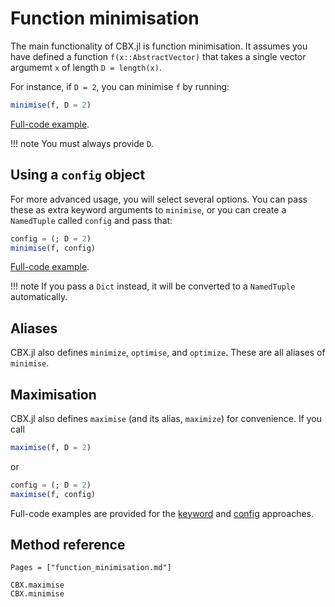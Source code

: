 # Function minimisation

The main functionality of CBX.jl is function minimisation. It assumes you have defined a function `f(x::AbstractVector)` that takes a single vector argumemt `x` of length `D = length(x)`.

For instance, if `D = 2`, you can minimise `f` by running:
```julia
minimise(f, D = 2)
```
[Full-code example](https://github.com/PdIPS/CBX.jl/blob/main/examples/basic_usage/minimise_with_keywords.jl).

!!! note
    You must always provide `D`.


## Using a `config` object

For more advanced usage, you will select several options. You can pass these as extra keyword arguments to `minimise`, or you can create a `NamedTuple` called `config` and pass that:
```julia
config = (; D = 2)
minimise(f, config)
```
[Full-code example](https://github.com/PdIPS/CBX.jl/blob/main/examples/basic_usage/minimise_with_config.jl).

!!! note
    If you pass a `Dict` instead, it will be converted to a `NamedTuple` automatically.


## Aliases

CBX.jl also defines `minimize`, `optimise`, and `optimize`. These are all aliases of `minimise`.


## Maximisation

CBX.jl also defines `maximise` (and its alias, `maximize`) for convenience. If you call
```julia
maximise(f, D = 2)
```
or 
```julia
config = (; D = 2)
maximise(f, config)
```

Full-code examples are provided for the [keyword](https://github.com/PdIPS/CBX.jl/blob/main/examples/basic_usage/maximise_with_keywords.jl) and [config](https://github.com/PdIPS/CBX.jl/blob/main/examples/basic_usage/maximise_with_config.jl) approaches.


## Method reference


```@index
Pages = ["function_minimisation.md"]
```

```@docs
CBX.maximise
CBX.minimise
```
